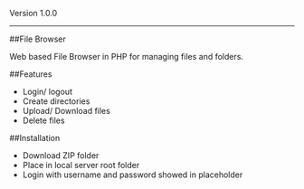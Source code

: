 Version 1.0.0

---
##File Browser


Web based File Browser in PHP for managing files and folders.

##Features

* Login/ logout 
* Create directories
* Upload/ Download files
* Delete files


##Installation

* Download ZIP folder
* Place in local server root folder
* Login with username and password showed in placeholder